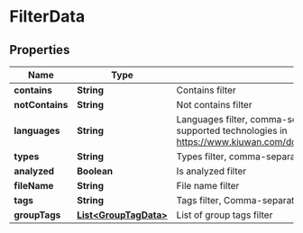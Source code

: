 
# FilterData

## Properties
Name | Type | Description | Notes
------------ | ------------- | ------------- | -------------
**contains** | **String** | Contains filter |  [optional]
**notContains** | **String** | Not contains filter |  [optional]
**languages** | **String** | Languages filter, comma-separated list of languages to filter by (List of supported technologies in https://www.kiuwan.com/docs/display/K5/Kiuwan+Supported+Technologies) |  [optional]
**types** | **String** | Types filter, comma-separated list of types to filter by |  [optional]
**analyzed** | **Boolean** | Is analyzed filter |  [optional]
**fileName** | **String** | File name filter |  [optional]
**tags** | **String** | Tags filter, Comma-separated list of tags to filter by |  [optional]
**groupTags** | [**List&lt;GroupTagData&gt;**](GroupTagData.md) | List of group tags filter |  [optional]




